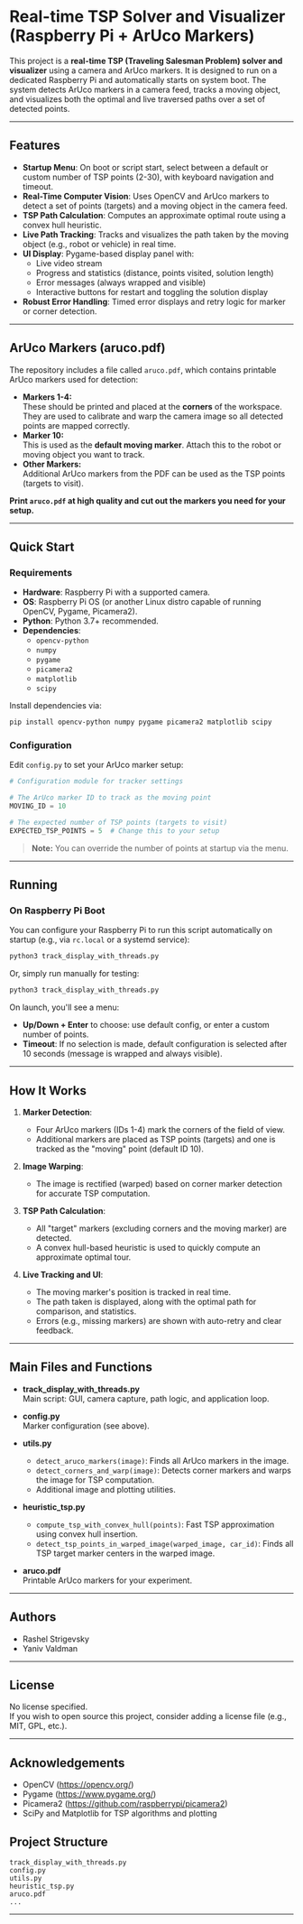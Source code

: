 # Real-time TSP Solver and Visualizer (Raspberry Pi + ArUco Markers)

This project is a **real-time TSP (Traveling Salesman Problem) solver and visualizer** using a camera and ArUco markers. It is designed to run on a dedicated Raspberry Pi and automatically starts on system boot. The system detects ArUco markers in a camera feed, tracks a moving object, and visualizes both the optimal and live traversed paths over a set of detected points.

---

## Features

- **Startup Menu**: On boot or script start, select between a default or custom number of TSP points (2-30), with keyboard navigation and timeout.
- **Real-Time Computer Vision**: Uses OpenCV and ArUco markers to detect a set of points (targets) and a moving object in the camera feed.
- **TSP Path Calculation**: Computes an approximate optimal route using a convex hull heuristic.
- **Live Path Tracking**: Tracks and visualizes the path taken by the moving object (e.g., robot or vehicle) in real time.
- **UI Display**: Pygame-based display panel with:
  - Live video stream
  - Progress and statistics (distance, points visited, solution length)
  - Error messages (always wrapped and visible)
  - Interactive buttons for restart and toggling the solution display
- **Robust Error Handling**: Timed error displays and retry logic for marker or corner detection.

---

## ArUco Markers (aruco.pdf)

The repository includes a file called `aruco.pdf`, which contains printable ArUco markers used for detection:

- **Markers 1-4:**  
  These should be printed and placed at the **corners** of the workspace. They are used to calibrate and warp the camera image so all detected points are mapped correctly.
- **Marker 10:**  
  This is used as the **default moving marker**. Attach this to the robot or moving object you want to track.
- **Other Markers:**  
  Additional ArUco markers from the PDF can be used as the TSP points (targets to visit).

**Print `aruco.pdf` at high quality and cut out the markers you need for your setup.**

---

## Quick Start

### **Requirements**

- **Hardware**: Raspberry Pi with a supported camera.
- **OS**: Raspberry Pi OS (or another Linux distro capable of running OpenCV, Pygame, Picamera2).
- **Python**: Python 3.7+ recommended.
- **Dependencies**:
  - `opencv-python`
  - `numpy`
  - `pygame`
  - `picamera2`
  - `matplotlib`
  - `scipy`

Install dependencies via:

```bash
pip install opencv-python numpy pygame picamera2 matplotlib scipy
```

### **Configuration**

Edit `config.py` to set your ArUco marker setup:

```python
# Configuration module for tracker settings

# The ArUco marker ID to track as the moving point
MOVING_ID = 10

# The expected number of TSP points (targets to visit)
EXPECTED_TSP_POINTS = 5  # Change this to your setup
```

> **Note:** You can override the number of points at startup via the menu.

---

## Running

### **On Raspberry Pi Boot**

You can configure your Raspberry Pi to run this script automatically on startup (e.g., via `rc.local` or a systemd service):

```bash
python3 track_display_with_threads.py
```

Or, simply run manually for testing:

```bash
python3 track_display_with_threads.py
```

On launch, you'll see a menu:
- **Up/Down + Enter** to choose: use default config, or enter a custom number of points.
- **Timeout**: If no selection is made, default configuration is selected after 10 seconds (message is wrapped and always visible).

---

## How It Works

1. **Marker Detection**:
   - Four ArUco markers (IDs 1-4) mark the corners of the field of view.
   - Additional markers are placed as TSP points (targets) and one is tracked as the "moving" point (default ID 10).

2. **Image Warping**:
   - The image is rectified (warped) based on corner marker detection for accurate TSP computation.

3. **TSP Path Calculation**:
   - All "target" markers (excluding corners and the moving marker) are detected.
   - A convex hull-based heuristic is used to quickly compute an approximate optimal tour.

4. **Live Tracking and UI**:
   - The moving marker's position is tracked in real time.
   - The path taken is displayed, along with the optimal path for comparison, and statistics.
   - Errors (e.g., missing markers) are shown with auto-retry and clear feedback.

---

## Main Files and Functions

- **track_display_with_threads.py**  
  Main script: GUI, camera capture, path logic, and application loop.

- **config.py**  
  Marker configuration (see above).

- **utils.py**  
  - `detect_aruco_markers(image)`: Finds all ArUco markers in the image.
  - `detect_corners_and_warp(image)`: Detects corner markers and warps the image for TSP computation.
  - Additional image and plotting utilities.

- **heuristic_tsp.py**  
  - `compute_tsp_with_convex_hull(points)`: Fast TSP approximation using convex hull insertion.
  - `detect_tsp_points_in_warped_image(warped_image, car_id)`: Finds all TSP target marker centers in the warped image.

- **aruco.pdf**  
  Printable ArUco markers for your experiment.

---

## Authors

- Rashel Strigevsky
- Yaniv Valdman

---

## License

No license specified.  
If you wish to open source this project, consider adding a license file (e.g., MIT, GPL, etc.).

---

## Acknowledgements

- OpenCV (https://opencv.org/)
- Pygame (https://www.pygame.org/)
- Picamera2 (https://github.com/raspberrypi/picamera2)
- SciPy and Matplotlib for TSP algorithms and plotting


## Project Structure

```
track_display_with_threads.py
config.py
utils.py
heuristic_tsp.py
aruco.pdf
...
```

---
